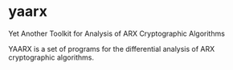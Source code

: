 yaarx
=====

Yet Another Toolkit for Analysis of ARX Cryptographic Algorithms

YAARX is a set of programs for the differential analysis of ARX cryptographic algorithms. 

